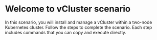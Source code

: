 # Welcome to vCluster scenario

In this scenario, you will install and manage a vCluster within a two-node Kubernetes cluster. Follow the steps to complete the scenario. Each step includes commands that you can copy and execute directly.


